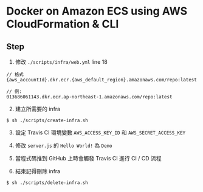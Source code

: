# Docker on Amazon ECS using AWS CloudFormation & CLI

## Step

1. 修改 `./scripts/infra/web.yml` line 18
```
// 格式
{aws_accountId}.dkr.ecr.{aws_default_region}.amazonaws.com/repo:latest

// 例:
013686061143.dkr.ecr.ap-northeast-1.amazonaws.com/repo:latest
```

2. 建立所需要的 infra
```
$ sh ./scripts/create-infra.sh
```

3. 設定 Travis CI 環境變數 `AWS_ACCESS_KEY_ID` 和 `AWS_SECRET_ACCESS_KEY`

4. 修改 `server.js` 的 `Hello World!` 為 `Demo`

5. 當程式碼推到 GitHub 上時會觸發 Travis CI 進行 CI / CD 流程

6. 結束記得刪除 infra
```
$ sh ./scripts/delete-infra.sh
```